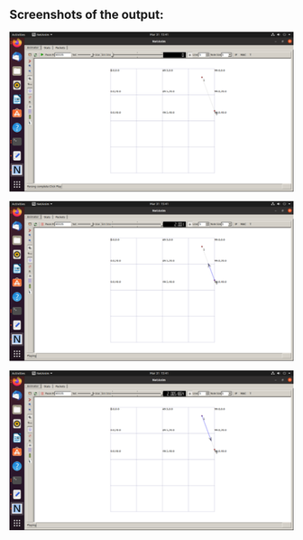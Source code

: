 ## Screenshots of the output:
<!--
![output1](https://raw.githubusercontent.com/k4u5h4L/1NT18IS076_kaushal_B_NPLab/main/PartB/31-3-21/Screenshot%20from%202021-03-31%2015-41-48.png)

![output2](https://raw.githubusercontent.com/k4u5h4L/1NT18IS076_kaushal_B_NPLab/main/PartB/31-3-21/Screenshot%20from%202021-03-31%2015-41-54.png)

![output3](https://raw.githubusercontent.com/k4u5h4L/1NT18IS076_kaushal_B_NPLab/main/PartB/31-3-21/Screenshot%20from%202021-03-31%2015-41-57.png)
-->

![output1](Screenshot%20from%202021-03-31%2015-41-48.png)

![output2](Screenshot%20from%202021-03-31%2015-41-54.png)

![output3](Screenshot%20from%202021-03-31%2015-41-57.png)
